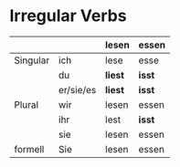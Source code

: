 # Irregular Verbs

|          |           | lesen     | essen    |
| -------- | --------- | --------- | -------- |
| Singular | ich       | lese      | esse     |
|          | du        | **liest** | **isst** |
|          | er/sie/es | **liest** | **isst** |
| Plural   | wir       | lesen     | essen    |
|          | ihr       | lest      | **isst** |
|          | sie       | lesen     | essen    |
| formell  | Sie       | lesen     | essen    |



